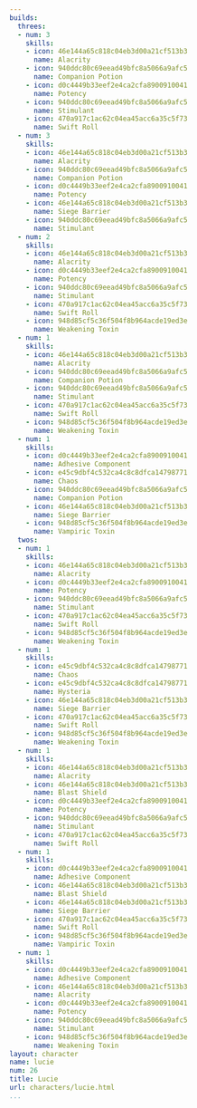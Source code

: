 ```yaml
---
builds:
  threes:
  - num: 3
    skills:
    - icon: 46e144a65c818c04eb3d00a21cf513b3
      name: Alacrity
    - icon: 940ddc80c69eead49bfc8a5066a9afc5
      name: Companion Potion
    - icon: d0c4449b33eef2e4ca2cfa8900910041
      name: Potency
    - icon: 940ddc80c69eead49bfc8a5066a9afc5
      name: Stimulant
    - icon: 470a917c1ac62c04ea45acc6a35c5f73
      name: Swift Roll
  - num: 3
    skills:
    - icon: 46e144a65c818c04eb3d00a21cf513b3
      name: Alacrity
    - icon: 940ddc80c69eead49bfc8a5066a9afc5
      name: Companion Potion
    - icon: d0c4449b33eef2e4ca2cfa8900910041
      name: Potency
    - icon: 46e144a65c818c04eb3d00a21cf513b3
      name: Siege Barrier
    - icon: 940ddc80c69eead49bfc8a5066a9afc5
      name: Stimulant
  - num: 2
    skills:
    - icon: 46e144a65c818c04eb3d00a21cf513b3
      name: Alacrity
    - icon: d0c4449b33eef2e4ca2cfa8900910041
      name: Potency
    - icon: 940ddc80c69eead49bfc8a5066a9afc5
      name: Stimulant
    - icon: 470a917c1ac62c04ea45acc6a35c5f73
      name: Swift Roll
    - icon: 948d85cf5c36f504f8b964acde19ed3e
      name: Weakening Toxin
  - num: 1
    skills:
    - icon: 46e144a65c818c04eb3d00a21cf513b3
      name: Alacrity
    - icon: 940ddc80c69eead49bfc8a5066a9afc5
      name: Companion Potion
    - icon: 940ddc80c69eead49bfc8a5066a9afc5
      name: Stimulant
    - icon: 470a917c1ac62c04ea45acc6a35c5f73
      name: Swift Roll
    - icon: 948d85cf5c36f504f8b964acde19ed3e
      name: Weakening Toxin
  - num: 1
    skills:
    - icon: d0c4449b33eef2e4ca2cfa8900910041
      name: Adhesive Component
    - icon: e45c9dbf4c532ca4c8c8dfca14798771
      name: Chaos
    - icon: 940ddc80c69eead49bfc8a5066a9afc5
      name: Companion Potion
    - icon: 46e144a65c818c04eb3d00a21cf513b3
      name: Siege Barrier
    - icon: 948d85cf5c36f504f8b964acde19ed3e
      name: Vampiric Toxin
  twos:
  - num: 1
    skills:
    - icon: 46e144a65c818c04eb3d00a21cf513b3
      name: Alacrity
    - icon: d0c4449b33eef2e4ca2cfa8900910041
      name: Potency
    - icon: 940ddc80c69eead49bfc8a5066a9afc5
      name: Stimulant
    - icon: 470a917c1ac62c04ea45acc6a35c5f73
      name: Swift Roll
    - icon: 948d85cf5c36f504f8b964acde19ed3e
      name: Weakening Toxin
  - num: 1
    skills:
    - icon: e45c9dbf4c532ca4c8c8dfca14798771
      name: Chaos
    - icon: e45c9dbf4c532ca4c8c8dfca14798771
      name: Hysteria
    - icon: 46e144a65c818c04eb3d00a21cf513b3
      name: Siege Barrier
    - icon: 470a917c1ac62c04ea45acc6a35c5f73
      name: Swift Roll
    - icon: 948d85cf5c36f504f8b964acde19ed3e
      name: Weakening Toxin
  - num: 1
    skills:
    - icon: 46e144a65c818c04eb3d00a21cf513b3
      name: Alacrity
    - icon: 46e144a65c818c04eb3d00a21cf513b3
      name: Blast Shield
    - icon: d0c4449b33eef2e4ca2cfa8900910041
      name: Potency
    - icon: 940ddc80c69eead49bfc8a5066a9afc5
      name: Stimulant
    - icon: 470a917c1ac62c04ea45acc6a35c5f73
      name: Swift Roll
  - num: 1
    skills:
    - icon: d0c4449b33eef2e4ca2cfa8900910041
      name: Adhesive Component
    - icon: 46e144a65c818c04eb3d00a21cf513b3
      name: Blast Shield
    - icon: 46e144a65c818c04eb3d00a21cf513b3
      name: Siege Barrier
    - icon: 470a917c1ac62c04ea45acc6a35c5f73
      name: Swift Roll
    - icon: 948d85cf5c36f504f8b964acde19ed3e
      name: Vampiric Toxin
  - num: 1
    skills:
    - icon: d0c4449b33eef2e4ca2cfa8900910041
      name: Adhesive Component
    - icon: 46e144a65c818c04eb3d00a21cf513b3
      name: Alacrity
    - icon: d0c4449b33eef2e4ca2cfa8900910041
      name: Potency
    - icon: 940ddc80c69eead49bfc8a5066a9afc5
      name: Stimulant
    - icon: 948d85cf5c36f504f8b964acde19ed3e
      name: Weakening Toxin
layout: character
name: lucie
num: 26
title: Lucie
url: characters/lucie.html
...
```

